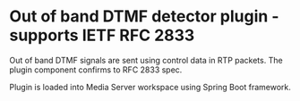# Out of band DTMF detector plugin - supports IETF RFC 2833

Out of band DTMF signals are sent using control data in RTP packets. The plugin component confirms to RFC 2833 spec.

Plugin is loaded into Media Server workspace using Spring Boot framework.
